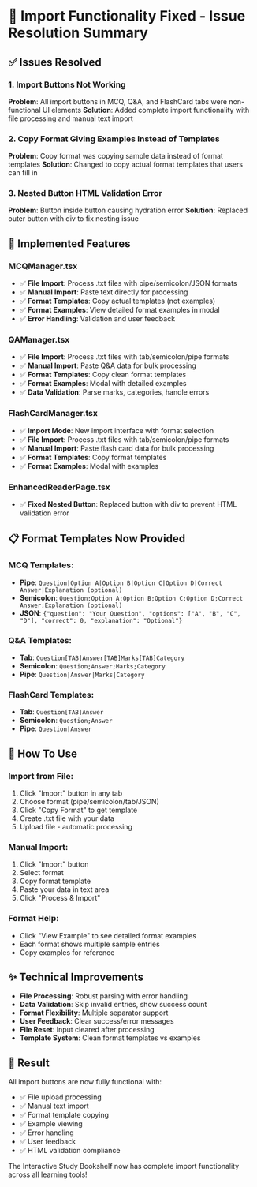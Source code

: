 # 🔧 Import Functionality Fixed - Issue Resolution Summary

## ✅ Issues Resolved

### 1. **Import Buttons Not Working** 
**Problem**: All import buttons in MCQ, Q&A, and FlashCard tabs were non-functional UI elements
**Solution**: Added complete import functionality with file processing and manual text import

### 2. **Copy Format Giving Examples Instead of Templates**
**Problem**: Copy format was copying sample data instead of format templates
**Solution**: Changed to copy actual format templates that users can fill in

### 3. **Nested Button HTML Validation Error**
**Problem**: Button inside button causing hydration error
**Solution**: Replaced outer button with div to fix nesting issue

## 🎯 Implemented Features

### **MCQManager.tsx**
- ✅ **File Import**: Process .txt files with pipe/semicolon/JSON formats
- ✅ **Manual Import**: Paste text directly for processing  
- ✅ **Format Templates**: Copy actual templates (not examples)
- ✅ **Format Examples**: View detailed format examples in modal
- ✅ **Error Handling**: Validation and user feedback

### **QAManager.tsx**  
- ✅ **File Import**: Process .txt files with tab/semicolon/pipe formats
- ✅ **Manual Import**: Paste Q&A data for bulk processing
- ✅ **Format Templates**: Copy clean format templates
- ✅ **Format Examples**: Modal with detailed examples
- ✅ **Data Validation**: Parse marks, categories, handle errors

### **FlashCardManager.tsx**
- ✅ **Import Mode**: New import interface with format selection
- ✅ **File Import**: Process .txt files with tab/semicolon/pipe formats
- ✅ **Manual Import**: Paste flash card data for bulk processing  
- ✅ **Format Templates**: Copy format templates
- ✅ **Format Examples**: Modal with examples

### **EnhancedReaderPage.tsx**
- ✅ **Fixed Nested Button**: Replaced button with div to prevent HTML validation error

## 📋 Format Templates Now Provided

### **MCQ Templates**:
- **Pipe**: `Question|Option A|Option B|Option C|Option D|Correct Answer|Explanation (optional)`
- **Semicolon**: `Question;Option A;Option B;Option C;Option D;Correct Answer;Explanation (optional)`
- **JSON**: `{"question": "Your Question", "options": ["A", "B", "C", "D"], "correct": 0, "explanation": "Optional"}`

### **Q&A Templates**:
- **Tab**: `Question[TAB]Answer[TAB]Marks[TAB]Category`
- **Semicolon**: `Question;Answer;Marks;Category`
- **Pipe**: `Question|Answer|Marks|Category`

### **FlashCard Templates**:
- **Tab**: `Question[TAB]Answer`
- **Semicolon**: `Question;Answer`  
- **Pipe**: `Question|Answer`

## 🚀 How To Use

### **Import from File**:
1. Click "Import" button in any tab
2. Choose format (pipe/semicolon/tab/JSON)
3. Click "Copy Format" to get template
4. Create .txt file with your data
5. Upload file - automatic processing

### **Manual Import**:
1. Click "Import" button
2. Select format
3. Copy format template
4. Paste your data in text area
5. Click "Process & Import"

### **Format Help**:
- Click "View Example" to see detailed format examples
- Each format shows multiple sample entries
- Copy examples for reference

## ✨ Technical Improvements

- **File Processing**: Robust parsing with error handling
- **Data Validation**: Skip invalid entries, show success count
- **Format Flexibility**: Multiple separator support
- **User Feedback**: Clear success/error messages
- **File Reset**: Input cleared after processing
- **Template System**: Clean format templates vs examples

## 🎉 Result

All import buttons are now fully functional with:
- ✅ File upload processing
- ✅ Manual text import  
- ✅ Format template copying
- ✅ Example viewing
- ✅ Error handling
- ✅ User feedback
- ✅ HTML validation compliance

The Interactive Study Bookshelf now has complete import functionality across all learning tools!
